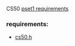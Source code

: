 CS50 [pset1 requirements](https://cs50.harvard.edu/x/2021/psets/1/mario/less/)


### requirements:
- [cs50.h](https://github.com/cs50/libcs50)